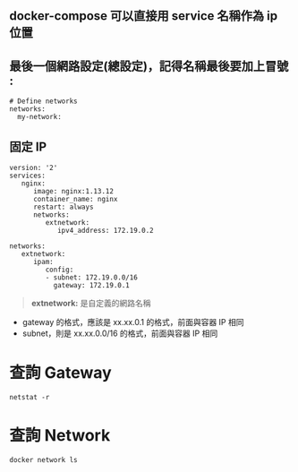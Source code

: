 

## docker-compose 可以直接用 service 名稱作為 ip 位置


## 最後一個網路設定(總設定)，記得名稱最後要加上冒號  :

```
# Define networks
networks:
  my-network:  
```  


## 固定 IP
```
version: '2'
services:
   nginx:
      image: nginx:1.13.12
      container_name: nginx
      restart: always
      networks:
         extnetwork:
            ipv4_address: 172.19.0.2
 
networks:
   extnetwork:
      ipam:
         config:
         - subnet: 172.19.0.0/16
           gateway: 172.19.0.1
```
> **extnetwork:** 是自定義的網路名稱


* gateway 的格式，應該是   xx.xx.0.1 的格式，前面與容器 IP 相同
* subnet，則是 xx.xx.0.0/16 的格式，前面與容器 IP 相同

# 查詢 Gateway
```
netstat -r
```
# 查詢 Network
```
docker network ls
```
